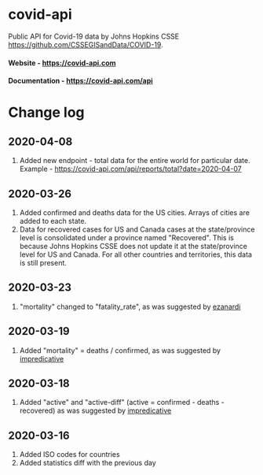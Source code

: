 # covid-api
Public API for Covid-19 data by Johns Hopkins CSSE https://github.com/CSSEGISandData/COVID-19. 

#### Website - https://covid-api.com
#### Documentation - https://covid-api.com/api

# Change log

## 2020-04-08

1. Added new endpoint - total data for the entire world for particular date. Example - https://covid-api.com/api/reports/total?date=2020-04-07


## 2020-03-26

1. Added confirmed and deaths data for the US cities. Arrays of cities are added to each state. 
2. Data for recovered cases for US and Canada cases at the state/province level is consolidated under a province named "Recovered". This is because Johns Hopkins CSSE does not update it at the state/province level for US and Canada. For all other countries and territories, this data is still present.

## 2020-03-23
  
1. "mortality" changed to "fatality_rate", as was suggested by [ezanardi](https://github.com/ezanardi)

## 2020-03-19

1. Added "mortality" = deaths / confirmed, as was suggested by [impredicative](https://github.com/impredicative)

## 2020-03-18

1. Added "active" and "active-diff" (active = confirmed - deaths - recovered) as was suggested by [impredicative](https://github.com/impredicative)

## 2020-03-16

1. Added ISO codes for countries
2. Added statistics diff with the previous day